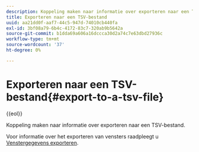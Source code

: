 ```yaml
---
description: Koppeling maken naar informatie over exporteren naar een TSV-bestand.
title: Exporteren naar een TSV-bestand
uuid: aa21dd0f-aaf7-44c5-947d-74010cb440fa
exl-id: 3bf08a79-6b4c-4172-83c7-320ab9b5642a
source-git-commit: b1dda69a606a16dccca30d2a74c7e63dbd27936c
workflow-type: tm+mt
source-wordcount: '37'
ht-degree: 0%

---
```


# Exporteren naar een TSV-bestand{#export-to-a-tsv-file}

{{eol}}

Koppeling maken naar informatie over exporteren naar een TSV-bestand.

Voor informatie over het exporteren van vensters raadpleegt u [Venstergegevens exporteren](../../../../home/c-get-started/c-wk-win-wksp/c-exp-win-data.md#concept-8df61d64ed434cc5a499023c44197349).

